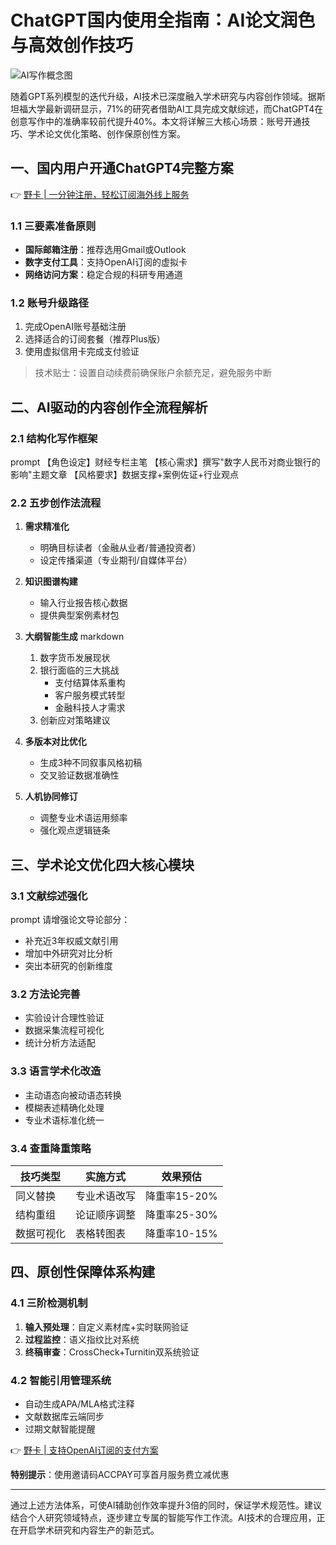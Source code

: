 # ChatGPT国内使用全指南：AI论文润色与高效创作技巧

![AI写作概念图](https://via.placeholder.com/800x400)

随着GPT系列模型的迭代升级，AI技术已深度融入学术研究与内容创作领域。据斯坦福大学最新调研显示，71%的研究者借助AI工具完成文献综述，而ChatGPT4在创意写作中的准确率较前代提升40%。本文将详解三大核心场景：账号开通技巧、学术论文优化策略、创作保原创性方案。

## 一、国内用户开通ChatGPT4完整方案

👉 [野卡 | 一分钟注册，轻松订阅海外线上服务](https://bbtdd.com/yeka)

### 1.1 三要素准备原则
- **国际邮箱注册**：推荐选用Gmail或Outlook
- **数字支付工具**：支持OpenAI订阅的虚拟卡
- **网络访问方案**：稳定合规的科研专用通道

### 1.2 账号升级路径
1. 完成OpenAI账号基础注册
2. 选择适合的订阅套餐（推荐Plus版）
3. 使用虚拟信用卡完成支付验证

> 技术贴士：设置自动续费前确保账户余额充足，避免服务中断

## 二、AI驱动的内容创作全流程解析

### 2.1 结构化写作框架
prompt
【角色设定】财经专栏主笔
【核心需求】撰写"数字人民币对商业银行的影响"主题文章
【风格要求】数据支撑+案例佐证+行业观点


### 2.2 五步创作法流程
1. **需求精准化**
   - 明确目标读者（金融从业者/普通投资者）
   - 设定传播渠道（专业期刊/自媒体平台）

2. **知识图谱构建**
   - 输入行业报告核心数据
   - 提供典型案例素材包

3. **大纲智能生成**
   markdown
   1. 数字货币发展现状 
   2. 银行面临的三大挑战
      - 支付结算体系重构
      - 客户服务模式转型
      - 金融科技人才需求
   3. 创新应对策略建议
   

4. **多版本对比优化**
   - 生成3种不同叙事风格初稿
   - 交叉验证数据准确性

5. **人机协同修订**
   - 调整专业术语运用频率
   - 强化观点逻辑链条

## 三、学术论文优化四大核心模块

### 3.1 文献综述强化
prompt
请增强论文导论部分：
- 补充近3年权威文献引用
- 增加中外研究对比分析
- 突出本研究的创新维度


### 3.2 方法论完善
- 实验设计合理性验证
- 数据采集流程可视化
- 统计分析方法适配

### 3.3 语言学术化改造
- 主动语态向被动语态转换
- 模糊表述精确化处理
- 专业术语标准化统一

### 3.4 查重降重策略
| 技巧类型 | 实施方式 | 效果预估 |
|---------|---------|---------|
| 同义替换 | 专业术语改写 | 降重率15-20% |
| 结构重组 | 论证顺序调整 | 降重率25-30% |
| 数据可视化 | 表格转图表 | 降重率10-15% |

## 四、原创性保障体系构建

### 4.1 三阶检测机制
1. **输入预处理**：自定义素材库+实时联网验证
2. **过程监控**：语义指纹比对系统
3. **终稿审查**：CrossCheck+Turnitin双系统验证

### 4.2 智能引用管理系统
- 自动生成APA/MLA格式注释
- 文献数据库云端同步
- 过期文献智能提醒

👉 [野卡 | 支持OpenAI订阅的支付方案](https://bbtdd.com/yeka)

**特别提示**：使用邀请码ACCPAY可享首月服务费立减优惠

---

通过上述方法体系，可使AI辅助创作效率提升3倍的同时，保证学术规范性。建议结合个人研究领域特点，逐步建立专属的智能写作工作流。AI技术的合理应用，正在开启学术研究和内容生产的新范式。